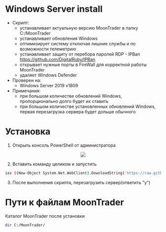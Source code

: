 # Windows Server install

- Скрипт: 
  - устанавливает актуальную версию MoonTrader в папку C:/MoonTrader
  - устанавливает обновления Windows
  - оптимизирует систему отключая лишние службы и по возможности телеметрию
  - устанавливает защиту от перебора паролей RDP - IPBan https://github.com/DigitalRuby/IPBan
  - открывает нужные порты в FireWall для корректной работы MoonTrader
  - удаляет Windows Defender
- Проверен на:
  - Windows Server 2019 v1809
- Примечания:
  - при большом количестве обновлений Windows, пропорционально долго будет их ставить
  - при большом количестве установленных обновлений Windows, первая перезагрузка сервера будет дольше обычного

# Установка

1. Открыть консоль PowerShell от администратора

<p align="center"> 
<img src="https://user-images.githubusercontent.com/47079447/159792911-c469d0ca-2f3d-4919-9f23-2c1f21688196.gif">
</p>

2. Вставить команду целиком и запустить
```bash
iex ((New-Object System.Net.WebClient).DownloadString('https://raw.githubusercontent.com/SlippingForest/MoonTrader_install/master/WindowsServer/install.ps1'))
```
3. После выполнения скрипта, перезагрузить сервер(ответить "y")

# Пути к файлам MoonTrader

Каталог MoonTrader после установки
```bash
dir C:/MoonTrader/
```



